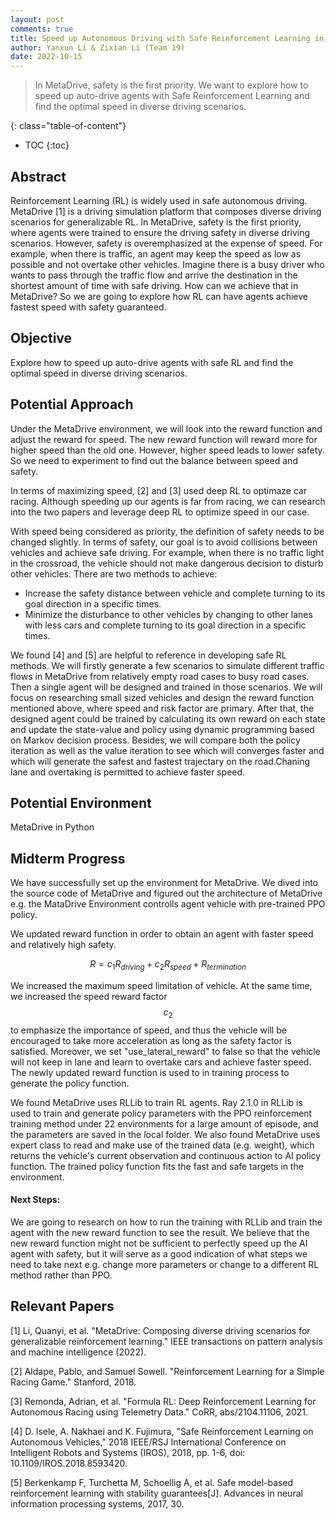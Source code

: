 ```yaml
---
layout: post
comments: true
title: Speed up Autonomous Driving with Safe Reinforcement Learning in Metadrive
author: Yanxun Li & Zixian Li (Team 19)
date: 2022-10-15
---
```


> In MetaDrive, safety is the first priority. We want to explore how to speed up auto-drive agents with Safe Reinforcement Learning and find the optimal speed in diverse driving scenarios.

<!--more-->
{: class="table-of-content"}
* TOC
{:toc}

## Abstract
 Reinforcement Learning (RL) is widely used in safe autonomous driving. MetaDrive [1] is a driving simulation platform that composes diverse driving scenarios for generalizable RL. In MetaDrive, safety is the first priority, where agents were trained to ensure the driving safety in diverse driving scenarios. However, safety is overemphasized at the expense of speed. For example, when there is traffic, an agent may keep the speed as low as possible and not overtake other vehicles. Imagine there is a busy driver who wants to pass through the traffic flow and arrive the destination in the shortest amount of time with safe driving. How can we achieve that in MetaDrive? So we are going to explore how RL can have agents achieve fastest speed with safety guaranteed.

## Objective
Explore how to speed up auto-drive agents with safe RL and find the optimal speed in diverse driving scenarios.

## Potential Approach
Under the MetaDrive environment, we will look into the reward function and adjust the reward for speed. The new reward function will reward more for higher speed than the old one. However, higher speed leads to lower safety. So we need to experiment to find out the balance between speed and safety.

In terms of maximizing speed, [2] and [3] used deep RL to optimaze car racing. Although speeding up our agents is far from racing, we can research into the two papers and leverage deep RL to optimize speed in our case.

With speed being considered as priority, the definition of safety needs to be changed slightly. In terms of safety, our goal is to avoid collisions between vehicles and achieve safe driving. For example, when there is no traffic light in the crossroad, the vehicle should not make dangerous decision to disturb other vehicles. There are two methods to achieve: 
- Increase the safety distance between vehicle and complete turning to its goal direction in a specific times.
- Minimize the disturbance to other vehicles by changing to other lanes with less cars and complete turning to its goal direction in a specific times.

We found [4] and [5] are helpful to reference in developing safe RL methods. We will firstly generate a few scenarios to simulate different traffic flows in MetaDrive from relatively empty road cases to busy road cases. Then a single agent will be designed and trained in those scenarios. We will focus on researching small sized vehicles and design the reward function mentioned above, where speed and risk factor are primary. After that, the designed agent could be trained by calculating its own reward on each state and update the state-value and policy using dynamic programming based on Markov decision process. Besides, we will compare both the policy iteration as well as the value iteration to see which will converges faster and which will generate the safest and fastest trajectary on the road.Chaning lane and overtaking is permitted to achieve faster speed.


## Potential Environment
MetaDrive in Python

## Midterm Progress
We have successfully set up the environment for MetaDrive. We dived into the source code of MetaDrive and figured out the architecture of MetaDrive e.g. the MataDrive Environment controlls agent vehicle with pre-trained PPO policy. 

We updated reward function in order to obtain an agent with faster speed and relatively high safety.

$$
R=c_1R_{driving}+c_2R_{speed}+R_{termination}
$$

We increased the maximum speed limitation of vehicle. At the same time, we increased the speed reward factor $$c_2$$ to emphasize the importance of speed, and thus the vehicle will be encouraged to take more acceleration as long as the safety factor is satisfied. Moreover, we set "use_lateral_reward" to false so that the vehicle will not keep in lane and learn to overtake cars and achieve faster speed. The newly updated reward function is used to in training process to generate the policy function.

We found MetaDrive uses RLLib to train RL agents. Ray 2.1.0 in RLLib is used to train and generate policy parameters with the PPO reinforcement training method under 22 environments for a large amount of episode, and the parameters are saved in the local folder. We also found MetaDrive uses expert class to read and make use of the trained data (e.g. weight), which returns the vehicle's current observation and continuous action to AI policy function. The trained policy function fits the fast and safe targets in the environment.

#### Next Steps: ####

We are going to research on how to run the training with RLLib and train the agent with the new reward function to see the result. We believe that the new reward function might not be sufficient to perfectly speed up the AI agent with safety, but it will serve as a good indication of what steps we need to take next e.g. change more parameters or change to a different RL method rather than PPO.


## Relevant Papers
[1] Li, Quanyi, et al. "MetaDrive: Composing diverse driving scenarios for generalizable reinforcement learning." IEEE transactions on pattern analysis and machine intelligence (2022).

[2] Aldape, Pablo, and Samuel Sowell. "Reinforcement Learning for a Simple Racing Game." Stanford, 2018.

[3] Remonda, Adrian, et al. "Formula RL: Deep Reinforcement Learning for Autonomous Racing using Telemetry Data." CoRR, abs/2104.11106, 2021.

[4] D. Isele, A. Nakhaei and K. Fujimura, "Safe Reinforcement Learning on Autonomous Vehicles," 2018 IEEE/RSJ International Conference on Intelligent Robots and Systems (IROS), 2018, pp. 1-6, doi: 10.1109/IROS.2018.8593420.

[5] Berkenkamp F, Turchetta M, Schoellig A, et al. Safe model-based reinforcement learning with stability guarantees[J]. Advances in neural information processing systems, 2017, 30.
